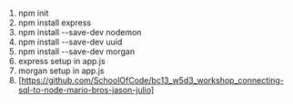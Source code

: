 1. npm init
2. npm install express
3. npm install --save-dev nodemon
4. npm install --save-dev uuid
5. npm install --save-dev morgan
6. express setup in app.js
7. morgan setup in app.js
8. [https://github.com/SchoolOfCode/bc13_w5d3_workshop_connecting-sql-to-node-mario-bros-jason-julio]